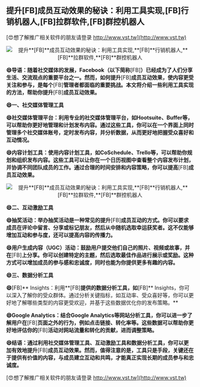 ## **提升**[FB]**成员互动效果的秘诀：利用工具实现,**[FB]**行销机器人,**[FB]**拉群软件,**[FB]**群控机器人**

[😍想了解推广相关软件的朋友请登录 http://www.vst.tw](http://www.vst.tw)

 <center><img src="https://vst.tw/MP4/tuiguang/png/2.png" alt="提升**[FB]**成员互动效果的秘诀：利用工具实现,**[FB]**行销机器人,**[FB]**拉群软件,**[FB]**群控机器人"></center>

**😄导语：随着社交媒体的发展，Facebook（以下简称**[FB]**）已经成为了人们分享生活、交流观点的重要平台之一。然而，如何提升**[FB]**成员互动效果，使内容更受关注和参与，是每个**[FB]**管理者都面临的重要挑战。本文将介绍一些利用工具实现的方法，帮助你提升**[FB]**成员互动效果。**

**😄一、社交媒体管理工具**

**😄社交媒体管理平台：利用专业的社交媒体管理平台，如Hootsuite、Buffer等，可以帮助你更好地管理和计划发布内容。通过这些工具，你可以在一个界面上同时管理多个社交媒体账号，定时发布内容，并分析数据，从而更好地把握受众喜好和互动情况。**

**😄内容计划工具：使用内容计划工具，如CoSchedule、Trello等，可以帮助你规划和组织发布内容。这些工具可以让你在一个日历视图中查看整个内容发布计划，并协调不同团队成员的工作。通过合理的时间安排和内容策略，你可以提高**[FB]**成员互动效果。**

 <center><img src="https://vst.tw/MP4/tuiguang/png/2.png" alt="提升**[FB]**成员互动效果的秘诀：利用工具实现,**[FB]**行销机器人,**[FB]**拉群软件,**[FB]**群控机器人"></center>

**😄二、互动激励工具**

**😄抽奖活动：举办抽奖活动是一种常见的提升**[FB]**成员互动的方式。你可以要求成员在评论中留言、分享或标记朋友，然后从中随机选取幸运获奖者。这不仅能够增加互动和参与度，还可以提高内容的传播力。**

**😄用户生成内容（UGC）活动：鼓励用户提交他们自己的照片、视频或故事，并在**[FB]**上分享。你可以创建特定的主题，然后选取最佳作品进行展示或奖励。这种方式可以增加成员的参与感和忠诚度，同时也能为你提供更多有趣的内容。**

**😄三、数据分析工具**

**😄**[FB]** Insights：利用**[FB]**提供的数据分析工具，如**[FB]** Insights，你可以深入了解你的受众群体。通过分析关键指标，如互动率、受众喜好等，你可以更好地了解哪些类型的内容更受欢迎，并基于这些数据优化你的发布策略。**

**😄Google Analytics：结合Google Analytics等网站分析工具，你可以进一步了解用户在**[FB]**页面之外的行为，例如点击链接、转化率等。这些数据可以帮助你更好地评估你的**[FB]**活动对网站流量和转化的贡献，进而调整策略。**

**😄结语：通过利用社交媒体管理工具、互动激励工具和数据分析工具，你可以更加有效地提升**[FB]**成员互动效果。然而，值得注意的是，工具只是手段，关键还在于提供有价值的内容，与成员建立互动和共鸣，才能真正实现长期的成员参与和忠诚度。**

[😍想了解推广相关软件的朋友请登录 http://www.vst.tw](http://www.vst.tw)




